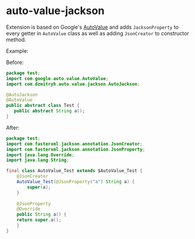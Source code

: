 # auto-value-jackson

Extension is based on Google's [AutoValue](https://github.com/google/auto/tree/master/value) and adds `JacksonProperty` to every getter in `AutoValue` class
as well as adding `JsonCreator` to constructor method.

Example:

Before:

```java
package test;
import com.google.auto.value.AutoValue;
import com.dzmitryh.auto.value.jackson.AutoJackson;

@AutoJackson 
@AutoValue 
public abstract class Test {
   public abstract String a();
}
```

After:

```java
package test;
import com.fasterxml.jackson.annotation.JsonCreator;
import com.fasterxml.jackson.annotation.JsonProperty;
import java.lang.Override;
import java.lang.String;

final class AutoValue_Test extends $AutoValue_Test {
    @JsonCreator
    AutoValue_Test(@JsonProperty("a") String a) {
        super(a);
    }
    
    @JsonProperty
    @Override
    public String a() {
    return super.a();
    }
}
```